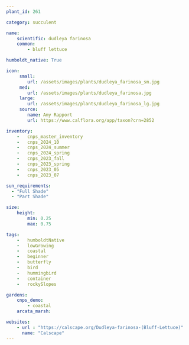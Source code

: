 ```yaml
---
plant_id: 261 

category: succulent

name: 
    scientific: dudleya farinosa  
    common: 
        - bluff lettuce    

humboldt_native: True

icon: 
     small: 
        url: /assets/images/plants/dudleya_farinosa_sm.jpg
     med: 
        url: /assets/images/plants/dudleya_farinosa.jpg
     large: 
        url: /assets/images/plants/dudleya_farinosa_lg.jpg 
     source: 
        name: Amy Rapport 
        url: https://www.calflora.org/app/taxon?crn=2852 

inventory: 
    -   cnps_master_inventory
    -   cnps_2024_10
    -   cnps_2024_summer
    -   cnps_2024_spring
    -   cnps_2023_fall
    -   cnps_2023_spring
    -   cnps_2023_05 
    -   cnps_2023_07 

sun_requirements:
  - "Full Shade"
  - "Part Shade"

size:
    height: 
        min: 0.25
        max: 0.75

tags:  
    -   humboldtNative
    -   lowGrowing
    -   coastal
    -   beginner
    -   butterfly
    -   bird
    -   hummingbird
    -   container
    -   rockySlopes

gardens:
    cnps_demo:
        - coastal
    arcata_marsh: 

websites:
    - url : "https://calscape.org/Dudleya-farinosa-(Bluff-Lettuce)" 
      name: "Calscape"
---
```

